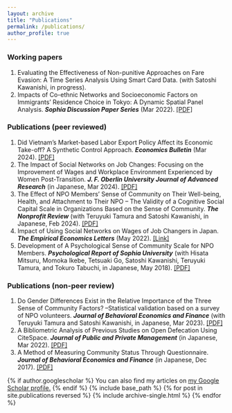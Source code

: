 ```yaml
---
layout: archive
title: "Publications"
permalink: /publications/
author_profile: true
---
```


### Working papers

1. Evaluating the Effectiveness of Non-punitive Approaches on Fare Evasion: A Time Series Analysis Using Smart Card Data. (with Satoshi Kawanishi, in progress).
2. Impacts of Co-ethnic Networks and Socioeconomic Factors on Immigrants’ Residence Choice in Tokyo: A Dynamic Spatial Panel Analysis. ***Sophia Discussion Paper Series*** (Mar 2022). [[PDF]](https://deliverypdf.ssrn.com/delivery.php?ID=808067068026071066069104008119067091035019070001075003096098087108083000105031004002106039102104013096111076011025067071119099126080022051012089126093073093092125030093028080092100002100075114027078102118092002120120030020007067123111026083121126092017&EXT=pdf&INDEX=TRUE)

### Publications (peer reviewed)

1. Did Vietnam’s Market-based Labor Export Policy Affect its Economic Take-off? A Synthetic Control Approach. ***Economics Bulletin*** (Mar 2024). [[PDF]](http://www.accessecon.com/pubs/eb/)
2. The Impact of Social Networks on Job Changes: Focusing on the Improvement of Wages and Workplace Environment Experienced by Women Post-Transition. ***J. F. Oberlin University Journal of Advanced Research*** (in Japanese, Mar 2024). [[PDF]](https://obirin.repo.nii.ac.jp/search?page=1&size=50&sort=custom_sort&search_type=2&q=326)
3. The Effect of NPO Members’ Sense of Community on Their Well-being, Health, and Attachment to Their NPO – The Validity of a Cognitive Social Capital Scale in Organizations Based on the Sense of Community. ***The Nonprofit Review*** (with Teruyuki Tamura and Satoshi Kawanishi, in Japanese, Feb 2024). [[PDF]](https://www.jstage.jst.go.jp/browse/janpora/-char/en)
4. Impact of Using Social Networks on Wages of Job Changers in Japan. ***The Empirical Economics Letters*** (May 2022). [[Link]](http://www.eel.my100megs.com/volume-21-number-5.htm)
5. Development of A Psychological Sense of Community Scale for NPO Members. ***Psychological Report of Sophia University*** (with Hisata Mitsuru, Momoka Ikebe, Tetsuaki Go, Satoshi Kawanishi, Teruyuki Tamura, and Tokuro Tabuchi, in Japanese, May 2018). [[PDF]](https://digital-archives.sophia.ac.jp/pub/repository/20191121009/pdf/1_0-DC0_963f5c2a3a98ff5542e5e28037e5d51d364906d6ad01857209396bc7d5f29708_1710840755700_200000020521_119000_079.pdf?dl=1)


### Publications (non-peer review)

1. Do Gender Differences Exist in the Relative Importance of the Three Sense of Community Factors? –Statistical validation based on a survey of NPO volunteers. ***Journal of Behavioral Economics and Finance*** (with Teruyuki Tamura and Satoshi Kawanishi, in Japanese, Mar 2023). [[PDF]](https://www.jstage.jst.go.jp/article/jbef/15/Special_issue/15_S26/_pdf/-char/ja)
2. A Bibliometric Analysis of Previous Studies on Open Defecation Using CiteSpace. ***Journal of Public and Private Management*** (in Japanese, Mar 2022). [[PDF]](https://www.bunkyo.ac.jp/faculty/business/feature/journal/pdf/vol8/business_journal_vol8_08.pdf)
3. A Method of Measuring Community Status Through Questionnaire. ***Journal of Behavioral Economics and Finance*** (in Japanese, Dec 2017). [[PDF]](https://www.jstage.jst.go.jp/article/jbef/10/Special_issue/10_S29/_pdf/-char/ja)

{% if author.googlescholar %}
  You can also find my articles on <u><a href="{{author.googlescholar}}">my Google Scholar profile</a>.</u>
{% endif %}
{% include base_path %}
{% for post in site.publications reversed %}
  {% include archive-single.html %}
{% endfor %}
